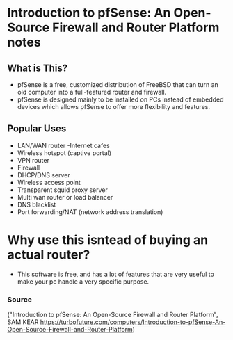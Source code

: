 # Introduction to pfSense: An Open-Source Firewall and Router Platform notes
## What is This?
- pfSense is a free, customized distribution of FreeBSD that can turn an old computer into a full-featured router and firewall.
- pfSense is designed mainly to be installed on PCs instead of embedded devices which allows pfSense to offer more flexibility and features.
## Popular Uses
- LAN/WAN router
-Internet cafes
- Wireless hotspot (captive portal)
- VPN router
- Firewall
- DHCP/DNS server
- Wireless access point
- Transparent squid proxy server
- Multi wan router or load balancer
- DNS blacklist
- Port forwarding/NAT (network address translation)
# Why use this isntead of buying an actual router?
- This software is free, and has a lot of features that are very useful to make your pc handle a very specific purpose.

### Source
("Introduction to pfSense: An Open-Source Firewall and Router Platform", SAM KEAR https://turbofuture.com/computers/Introduction-to-pfSense-An-Open-Source-Firewall-and-Router-Platform)
